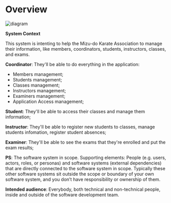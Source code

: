 # Overview

![diagram](https://www.plantuml.com/plantuml/svg/0/TL9DRzim3BqRy7_WScaAfF5bfvrQPC5M8DsAjS6mKy1QN290eWoHQfhz-abE7MV5UkF7utkFbAv5CMhohgu-M6vTCWGxrKu-DKt4_NnhTPUUab1i0oknpjlW6pJH8Z-xrALcyV7gtY7h-cxLE5GIpQNDeg1VTDxrr7Lr0QkRNz_NZvkVjuzVDwlbb-MtpzFBqhcdA86dYn2YiOmQuWmcPzcafCXW0j0pnOFkB6_1CkYE0BlEsHRL1fvSdhXkMJIczaWr9WDJfAqLfGXCUn3DAxCAQ83MeGZ933moRcdiMVuTVAyo6wTVku1FGjoId1buEBQotciqI6ERWLAispZ80R8P57F3zshHlrrg-OBUCfMLXd1W5UedWNAzaAEMz70HSubZS8vCBuB6d71v3qbEUzTrzN38A_cfjt-I2VcecVWknrVvwCTMaRfnBkm5sYGQV3PLJZRwXc7WZVsw-a7kt-SzbrdByN85TFvkxs5EftqFCDxfVuYwkYOs_QVy2m00)

**System Context**

This system is intenting to help the Mizu-do Karate Association to manage their information, like members, coordinators, students, instructors, classes, and exams. 

**Coordinator**: They'll be able to do everything in the application:
 - Members management;
 - Students management;
 - Classes management;
 - Instructors management;
 - Examiners management;
 - Application Access management; 

**Student**: They'll be able to  access their classes and manage them information;

**Instructor**: They'll be able to register new students to classes, manage students infomation, register student absences;

**Examiner**: They'll be able to see the exams that they're enrolled and put the exam results;

**PS**: The software system in scope.
Supporting elements: People (e.g. users, actors, roles, or personas) and software systems (external dependencies) that are directly connected to the software system in scope. Typically these other software systems sit outside the scope or boundary of your own software system, and you don’t have responsibility or ownership of them.

**Intended audience**: Everybody, both technical and non-technical people, inside and outside of the software development team.